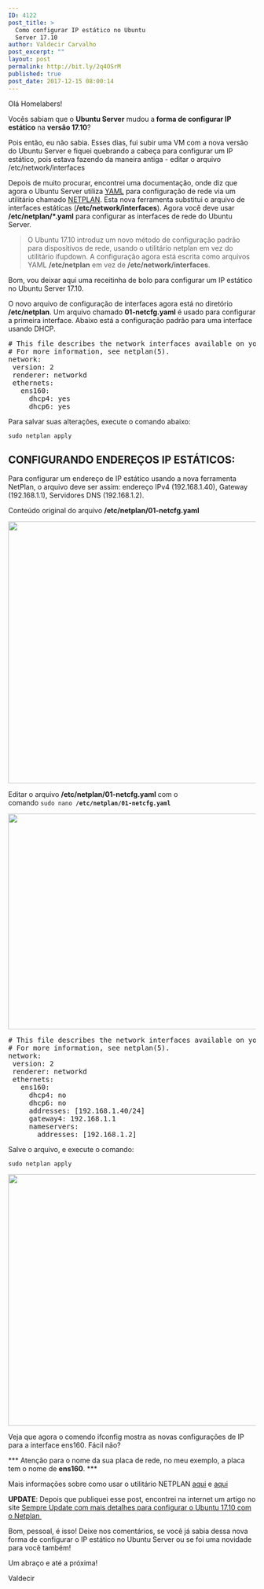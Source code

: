 ```yaml
---
ID: 4122
post_title: >
  Como configurar IP estático no Ubuntu
  Server 17.10
author: Valdecir Carvalho
post_excerpt: ""
layout: post
permalink: http://bit.ly/2q4OSrM
published: true
post_date: 2017-12-15 08:00:14
---
```

Olá Homelabers!

Vocês sabiam que o <strong>Ubuntu Server</strong> mudou a<strong> forma de configurar IP estático</strong> na <strong>versão 17.10</strong>?

Pois então, eu não sabia. Esses dias, fui subir uma VM com a nova versão do Ubuntu Server e fiquei quebrando a cabeça para configurar um IP estático, pois estava fazendo da maneira antiga - editar o arquivo /etc/network/interfaces

Depois de muito procurar, encontrei uma documentação, onde diz que agora o Ubuntu Server utiliza <a href="https://pt.wikipedia.org/wiki/YAML" target="_blank" rel="noopener">YAML</a> para configuração de rede via um utilitário chamado <a href="https://wiki.ubuntu.com/Netplan" target="_blank" rel="noopener">NETPLAN</a>. Esta nova ferramenta substitui o arquivo de interfaces estáticas (<strong>/etc/network/interfaces</strong>). Agora você deve usar <strong>/etc/netplan/*.yaml</strong> para configurar as interfaces de rede do Ubuntu Server.
<blockquote>O Ubuntu 17.10 introduz um novo método de configuração padrão para dispositivos de rede, usando o utilitário netplan em vez do utilitário ifupdown. A configuração agora está escrita como arquivos YAML <strong>/etc/netplan</strong> em vez de <strong>/etc/network/interfaces</strong>.</blockquote>
Bom, vou deixar aqui uma receitinha de bolo para configurar um IP estático no Ubuntu Server 17.10.

O novo arquivo de configuração de interfaces agora está no diretório <strong>/etc/netplan</strong>. Um arquivo chamado <strong>01-netcfg.yaml</strong> é usado para configurar a primeira interface. Abaixo está a configuração padrão para uma interface usando DHCP.
<pre class=""># This file describes the network interfaces available on your system
# For more information, see netplan(5).
network:
 version: 2
 renderer: networkd
 ethernets:
   ens160:
     dhcp4: yes
     dhcp6: yes</pre>
Para salvar suas alterações, execute o comando abaixo:

<code>sudo netplan apply</code>
<h2>CONFIGURANDO ENDEREÇOS IP ESTÁTICOS:</h2>
Para configurar um endereço de IP estático usando a nova ferramenta NetPlan, o arquivo deve ser assim: endereço IPv4 (192.168.1.40), Gateway (192.168.1.1), Servidores DNS (192.168.1.2).

Conteúdo original do arquivo <strong>/etc/netplan/01-netcfg.yaml</strong>

<img class="aligncenter size-full wp-image-4124" src="http://homelaber.com.br/site/wp-content/uploads/2017/12/configurar-ip-estatico-ubuntu-server-17_01.jpg" alt="" width="1661" height="533" />

Editar o arquivo <strong>/etc/netplan/01-netcfg.yaml </strong>com o comando <code>sudo nano <strong>/etc/netplan/01-netcfg.yaml</strong> </code>

<img class="aligncenter size-full wp-image-4125" src="http://homelaber.com.br/site/wp-content/uploads/2017/12/configurar-ip-estatico-ubuntu-server-17_02.jpg" alt="" width="1663" height="439" />
<pre class=""># This file describes the network interfaces available on your system
# For more information, see netplan(5).
network:
 version: 2
 renderer: networkd
 ethernets:
   ens160:
     dhcp4: no
     dhcp6: no
     addresses: [192.168.1.40/24]
     gateway4: 192.168.1.1
     nameservers:
       addresses: [192.168.1.2]
</pre>
Salve o arquivo, e execute o comando:

<code>sudo netplan apply</code>

<img class="aligncenter size-full wp-image-4126" src="http://homelaber.com.br/site/wp-content/uploads/2017/12/configurar-ip-estatico-ubuntu-server-17_03.jpg" alt="" width="1662" height="512" />

Veja que agora o comendo ifconfig mostra as novas configurações de IP para a interface ens160. Fácil não?

*** Atenção para o nome da sua placa de rede, no meu exemplo, a placa tem o nome de <strong>ens160</strong>. ***

Mais informações sobre como usar o utilitário NETPLAN <a href="https://wiki.ubuntu.com/Netplan" target="_blank" rel="noopener">aqui</a> e <a href="https://wiki.ubuntu.com/MigratingToNetplan" target="_blank" rel="noopener">aqui</a>

<strong>UPDATE</strong>: Depois que publiquei esse post, encontrei na internet um artigo no site <a href="https://sempreupdate.com.br/linux-basico-defina-um-ip-estatico-no-ubuntu-17-10-com-netplan/" target="_blank" rel="noopener">Sempre Update com mais detalhes para configurar o Ubuntu 17.10 com o Netplan </a>

Bom, pessoal, é isso! Deixe nos comentários, se você já sabia dessa nova forma de configurar o IP estático no Ubuntu Server ou se foi uma novidade para você também!

Um abraço e até a próxima!

Valdecir